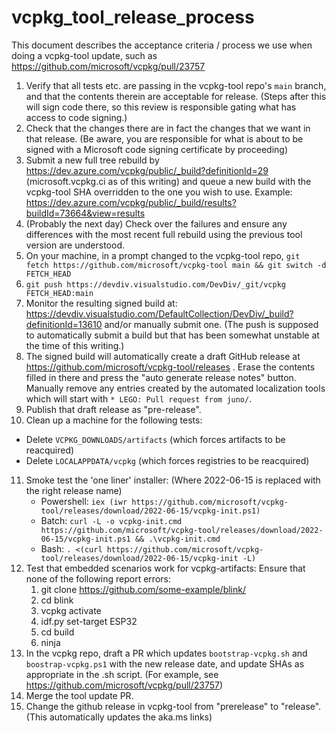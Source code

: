 # vcpkg_tool_release_process

This document describes the acceptance criteria / process we use when doing a vcpkg-tool update,
such as https://github.com/microsoft/vcpkg/pull/23757

1. Verify that all tests etc. are passing in the vcpkg-tool repo's `main` branch, and that the
  contents therein are acceptable for release. (Steps after this will sign code there, so this
  review is responsible gating what has access to code signing.)
2. Check that the changes there are in fact the changes that we want in that release. (Be aware,
  you are responsible for what is about to be signed with a Microsoft code signing certificate by
  proceeding)
3. Submit a new full tree rebuild by https://dev.azure.com/vcpkg/public/_build?definitionId=29
  (microsoft.vcpkg.ci as of this writing) and queue a new build with the vcpkg-tool SHA overridden
  to the one you wish to use. Example:
  https://dev.azure.com/vcpkg/public/_build/results?buildId=73664&view=results
4. (Probably the next day) Check over the failures and ensure any differences with the most recent
  full rebuild using the previous tool version are understood.
5. On your machine, in a prompt changed to the vcpkg-tool repo,
  `git fetch https://github.com/microsoft/vcpkg-tool main && git switch -d FETCH_HEAD`
6. `git push https://devdiv.visualstudio.com/DevDiv/_git/vcpkg FETCH_HEAD:main`
7. Monitor the resulting signed build at:
  https://devdiv.visualstudio.com/DefaultCollection/DevDiv/_build?definitionId=13610
  and/or manually submit one. (The push is supposed to automatically submit a build but that
  has been somewhat unstable at the time of this writing.)
8. The signed build will automatically create a draft GitHub release at
  https://github.com/microsoft/vcpkg-tool/releases . Erase the contents filled in there and press
  the "auto generate release notes" button. Manually remove any entries created by the automated
  localization tools which will start with `* LEGO: Pull request from juno/`.
9. Publish that draft release as "pre-release".
10. Clean up a machine for the following tests:
  * Delete `VCPKG_DOWNLOADS/artifacts` (which forces artifacts to be reacquired)
  * Delete `LOCALAPPDATA/vcpkg` (which forces registries to be reacquired)
11. Smoke test the 'one liner' installer: (Where 2022-06-15 is replaced with the right release name)
    * Powershell:
        `iex (iwr https://github.com/microsoft/vcpkg-tool/releases/download/2022-06-15/vcpkg-init.ps1)`
    * Batch:
        `curl -L -o vcpkg-init.cmd https://github.com/microsoft/vcpkg-tool/releases/download/2022-06-15/vcpkg-init.ps1 && .\vcpkg-init.cmd`
    * Bash:
        `. <(curl https://github.com/microsoft/vcpkg-tool/releases/download/2022-06-15/vcpkg-init -L)`
12. Test that embedded scenarios work for vcpkg-artifacts:
    Ensure that none of the following report errors:
    1. git clone https://github.com/some-example/blink/
    2. cd blink
    3. vcpkg activate
    4. idf.py set-target ESP32
    5. cd build
    6. ninja
13. In the vcpkg repo, draft a PR which updates `bootstrap-vcpkg.sh` and `boostrap-vcpkg.ps1`
  with the new release date, and update SHAs as appropriate in the .sh script. (For example, see
  https://github.com/microsoft/vcpkg/pull/23757)
15. Merge the tool update PR.
16. Change the github release in vcpkg-tool from "prerelease" to "release". (This automatically
  updates the aka.ms links)
